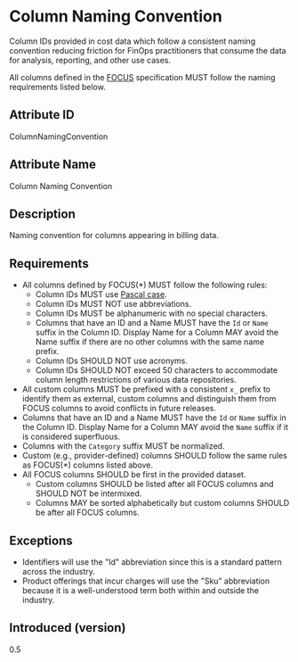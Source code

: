 # Column Naming Convention

Column IDs provided in cost data which follow a consistent naming convention reducing friction for FinOps practitioners that consume the data for analysis, reporting, and other use cases.

All columns defined in the [FOCUS](#glossary:finops-cost-and-usage-specification) specification MUST follow the naming requirements listed below.

## Attribute ID

ColumnNamingConvention

## Attribute Name

Column Naming Convention

## Description

Naming convention for columns appearing in billing data.

## Requirements

* All columns defined by FOCUS(*) MUST follow the following rules:
  * Column IDs MUST use [Pascal case](https://techterms.com/definition/pascalcase).
  * Column IDs MUST NOT use abbreviations.
  * Column IDs MUST be alphanumeric with no special characters.
  * Columns that have an ID and a Name MUST have the `Id` or `Name` suffix in the Column ID. Display Name for a Column MAY avoid the Name suffix if there are no other columns with the same name prefix.
  * Column IDs SHOULD NOT use acronyms.
  * Column IDs SHOULD NOT exceed 50 characters to accommodate column length restrictions of various data repositories.
* All custom columns MUST be prefixed with a consistent `x_` prefix to identify them as external, custom columns and distinguish them from FOCUS columns to avoid conflicts in future releases.
* Columns that have an ID and a Name MUST have the `Id` or `Name` suffix in the Column ID. Display Name for a Column MAY avoid the `Name` suffix if it is considered superfluous.
* Columns with the `Category` suffix MUST be normalized.
* Custom (e.g., provider-defined) columns SHOULD follow the same rules as FOCUS(*) columns listed above.
* All FOCUS columns SHOULD be first in the provided dataset.
  * Custom columns SHOULD be listed after all FOCUS columns and SHOULD NOT be intermixed.
  * Columns MAY be sorted alphabetically but custom columns SHOULD be after all FOCUS columns.

## Exceptions

* Identifiers will use the "Id" abbreviation since this is a standard pattern across the industry.
* Product offerings that incur charges will use the "Sku" abbreviation because it is a well-understood term both within and outside the industry.

## Introduced (version)

0.5
